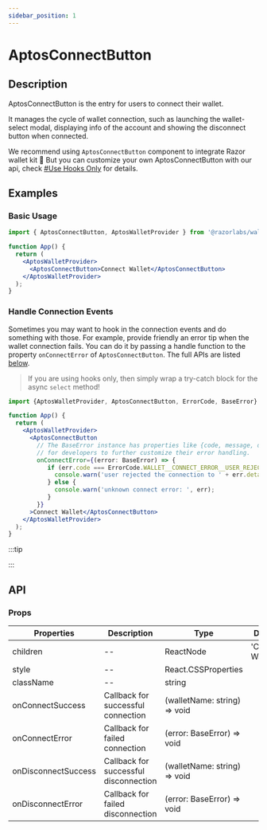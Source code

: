 ```yaml
---
sidebar_position: 1
---
```


# AptosConnectButton

## Description

AptosConnectButton is the entry for users to connect their wallet.

It manages the cycle of wallet connection, such as launching the wallet-select modal, displaying info of the account and showing the disconnect button when connected.

We recommend using `AptosConnectButton` component to integrate Razor wallet kit 🥳 But you can customize your own AptosConnectButton with our api, check [#Use Hooks Only](/docs/tutorial/hooks-only) for details.

## Examples

### Basic Usage

```jsx
import { AptosConnectButton, AptosWalletProvider } from '@razorlabs/wallet-kit';

function App() {
  return (
    <AptosWalletProvider>
      <AptosConnectButton>Connect Wallet</AptosConnectButton>
    </AptosWalletProvider>
  );
}
```

### Handle Connection Events

Sometimes you may want to hook in the connection events and do something with those. For example, provide friendly an error tip when the wallet connection fails. You can do it by passing a handle function to the property `onConnectError` of `AptosConnectButton`. The full APIs are listed [below](#props).

> If you are using hooks only, then simply wrap a try-catch block for the async `select` method!

```jsx
import {AptosWalletProvider, AptosConnectButton, ErrorCode, BaseError} from "@razorlabs/wallet-kit";

function App() {
  return (
    <AptosWalletProvider>
      <AptosConnectButton
        // The BaseError instance has properties like {code, message, details}
        // for developers to further customize their error handling.
        onConnectError={(error: BaseError) => {
           if (err.code === ErrorCode.WALLET__CONNECT_ERROR__USER_REJECTED) {
             console.warn('user rejected the connection to ' + err.details?.wallet);
           } else {
             console.warn('unknown connect error: ', err);
           }
        }}
      >Connect Wallet</AptosConnectButton>
    </AptosWalletProvider>
  );
}
```

:::tip

:::

## API

### Props

| Properties          | Description                           | Type                         | Default          |
| ------------------- | ------------------------------------- | ---------------------------- | ---------------- |
| children            | --                                    | ReactNode                    | 'Connect Wallet' |
| style               | --                                    | React.CSSProperties          |                  |
| className           | --                                    | string                       |                  |
| onConnectSuccess    | Callback for successful connection    | (walletName: string) => void |                  |
| onConnectError      | Callback for failed connection        | (error: BaseError) => void   |                  |
| onDisconnectSuccess | Callback for successful disconnection | (walletName: string) => void |                  |
| onDisconnectError   | Callback for failed disconnection     | (error: BaseError) => void   |                  |
